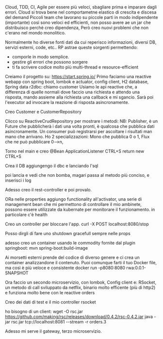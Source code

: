 Cloud, TDD, CI, Agile per essere più veloci, sbagliare prima e imparare dagli errori.
Cloud si trova bene nel comportametne elastico di crescita e discesa del demand
Piccoli team che lavorano su piccole parti in modo indipendente (importante) così sono veloci ed efficienti, non posso avere ae un jar che distribuisco perchè creo dipendenza, 
Però creo nuovi problemi che non c'erano nel mondo monolitico.

Normalmente ho diverse fonti dati da cui reperisco informazioni, diversi DB, servizi esterni, code, etc.. 
RP astrae queste sorgenti permettendo:
-  comporle in modo semplice.
- gestire gli errori che possono sorgere
- ti fa scrivere codice molto più multi-thread e resource-efficient

Creiamo il progetto su: https://start.spring.io/
Primo faciamo una reactive webapp con spring boot, lombok e actuator, config client, H2 database, Spring data r2dbc: chiamo customer
Usiamo le api reactive che, a differenza di quelle normali dove faccio una richiesta e attendo una risposta, mando assieme alla richiesta una callback e mi sgancio. Sarà poi l'executor ad invocare la reazione di risposta asincronamente.

Creo Customer e CustomerRepository

Clicco su ReactiveCrudRepository per mostrare i metodi:
NB: Publisher, è un Future che pubblicherà i dati una volta pronti, è qualcosa che pubblica dati asincronamente. Un consumer può registrarsi per ascoltare i risultati man mano che arrivano.
Ho 2 specializzazioni: Mono che pubblica 0 o 1, Flux che ne può pubblicare 0-->n, 

Torno nel main e creo 
@Bean
ApplicationListener CTRL+S
return new CTRL+S

Crea il DB aggiungengo il dbc e lanciando l'sql

poi lancia e vedi che non bomba, magari passa al metodo più conciso, e inserisci i log

Adesso creo il rest-controller e poi provalo.

ORa nelle properties aggiungo functionality all'activator, una serie di management bean che mi permettono di controllare il mio ambinete, possono essere utilizzate da kubernate per monitorare il funzionamento.
in particolare c'è health

Creo un controller per bloccare l'app. 
curl -X POST localhost:8080/stop

Posso dirgli di fare uno shutdown gracefull sempre nelle props

adesso creo un container usando le commodity fornite dal plugin springboot:
mvn spring-boot:build-image

Ai morsetti esterni prende del codice di diverso genere e ci crea un container analizzandone il contenuto. Puoi comunque farti il tuo Docker file, ma così è più veloce e consistente
docker run -p8080:8080 rwa:0.0.1-SNAPSHOT

Ora faccio un secondo microservizio, con lombok, Config client e:
 RSocket, un metodo di call sviluppato da netflix, binario molto efficente (più di http2) e funziona molto bene con le reactive
 orders

Creo dei dati di test e il mio controller rsocket

ho bisogno di un client:
wget -O rsc.jar https://github.com/making/rsc/releases/download/0.4.2/rsc-0.4.2.jar
java -jar rsc.jar tcp://localhost:8081 --stream -r orders.3

Adesso mi serve il gateway, terzo microservizio.

